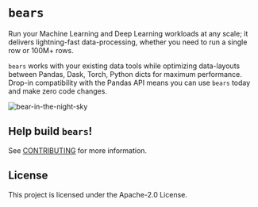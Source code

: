 # `bears`

Run your Machine Learning and Deep Learning workloads at any scale; it delivers lightning-fast data-processing, whether you need to run a single row or 100M+ rows. 

`bears` works with your existing data tools while optimizing data-layouts between Pandas, Dask, Torch, Python dicts for maximum performance. Drop-in compatibility with the Pandas API means you can use `bears` today and make zero code changes.

![bear-in-the-night-sky](img/bear-in-the-night-sky.png)

## Help build `bears`!

See [CONTRIBUTING](CONTRIBUTING.md#security-issue-notifications) for more information.

## License

This project is licensed under the Apache-2.0 License.

